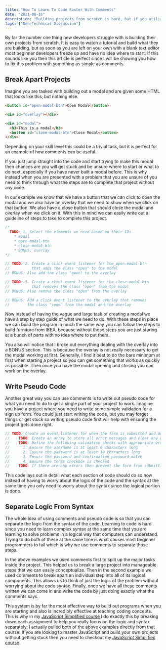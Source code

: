 ```yaml
---
title: "How To Learn To Code Faster With Comments"
date: "2021-08-16"
description: "Building projects from scratch is hard, but if you utilize comments correctly you can make writing projects from scratching trivial."
tags: ["Non-Technical Discussion"]
---
```


By far the number one thing new developers struggle with is building their own projects from scratch. It is easy to watch a tutorial and build what they are building, but as soon as you are left on your own with a blank text editor most beginner developers freeze up and have no idea where to start. If this sounds like you then this article is perfect since I will be showing you how to fix this problem with something as simple as comments.

## Break Apart Projects

Imagine you are tasked with building out a modal and are given some HTML that looks like this, but nothing else.

```html
<button id="open-modal-btn">Open Modal</button>

<div id="overlay"></div>

<div id="modal">
  <h3>This is a modal</h3>
  <button id="close-modal-btn">Close Modal</button>
</div>
```

Depending on your skill level this could be a trivial task, but it is perfect for an example of how comments can be useful.

If you just jump straight into the code and start trying to make this modal then chances are you will get stuck and be unsure where to start or what to do next, especially if you have never built a modal before. This is why instead when you are presented with a problem that you are unsure of you need to think through what the steps are to complete that project without any code.

In our example we know that we have a button that we can click to open the modal and we also have an overlay that we need to show when we click on that button. We also have a close button that should close the modal and overlay when we click on it. With this in mind we can easily write out a guideline of steps to take to complete this project.

```js
/*
  TODO: 1. Select the elements we need based on their IDs
    * modal
    * open-modal-btn
    * close-modal-btn
    * BONUS: overlay
*/

// TODO: 2. Create a click event listener for the open-modal-btn
//          that adds the class "open" to the modal
// BONUS: Also add the class "open" to the overlay

// TODO: 3. Create a click event listener for the close-modal-btn
//          that removes the class "open" from the modal
// BONUS: Also remove the class "open" from the overlay

// BONUS: Add a click event listener to the overlay that removes
//        the class "open" from the modal and the overlay
```

Now instead of having the vague and large task of creating a modal we have a step by step guide of what we need to do. With these steps in place we can build the program in much the same way you can follow the steps to build furniture from IKEA, because without those steps you are just staring at a bunch of parts with no idea where to put them.

You also will notice that I broke out everything dealing with the overlay into a BONUS section. This is because the overlay is not really necessary to get the modal working at first. Generally, I find it best to do the bare minimum at first when starting a project so you can get something that works as quickly as possible. Then once you have the modal opening and closing you can work on the overlay.

## Write Pseudo Code

Another great way you can use comments is to write out pseudo code for what you need to do to get a single part of your project to work. Imagine you have a project where you need to write some simple validation for a sign up form. You could just start writing the code, but you may forget things or get stuck so writing pseudo code first will help with ensuring the project gets done right.

```js
// TODO: Create an event listener for when the form is submitted and do the following inside of it.
//    TODO: Create an array to store all error messages and clear any old error messages
//    TODO: Define the following validation checks with appropriate error messages
//      1. Ensure the username is at least 6 characters long
//      2. Ensure the password is at least 10 characters long
//      3. Ensure the password and confirmation password match
//      4. Ensure the terms checkbox is checked
//    TODO: If there are any errors then prevent the form from submitting and show the error messages
```

This code lays out in detail what each section of code should do so now instead of having to worry about the logic of the code and the syntax at the same time you only need to worry about the syntax since the logical portion is done.

## Separate Logic From Syntax

The whole idea of using comments and pseudo code is so that you can separate the logic from the syntax of the code. Learning to code is hard since you need to learn complex syntax at the same time that you are learning to solve problems in a logical way that computers can understand. Trying to do both of these at the same time is what causes most beginner programmers to fail which is why we use comments to separate those steps.

In the above examples we used comments first to split up the major tasks inside the project. This helped us to break a large project into manageable steps that we can easily conceptualize. Then in the second example we used comments to break apart an individual step into all of its logical components. This allows us to think of just the logic of the problem without worrying about the code syntax. Finally, once we have all these comments written we can come in and write the code by just doing exactly what the comments says.

This system is by far the most effective way to build out programs when you are starting and also is incredibly effective at teaching coding concepts. This is why in my [JavaScript Simplified course](https://javascriptsimplified.com) I do exactly this by breaking down each assignment to help you really focus on the logic and syntax separately. I actually pulled both of the above examples directly from that course. If you are looking to master JavaScript and build your own projects without getting stuck then you need to checkout my [JavaScript Simplified course](https://javascriptsimplified.com).
